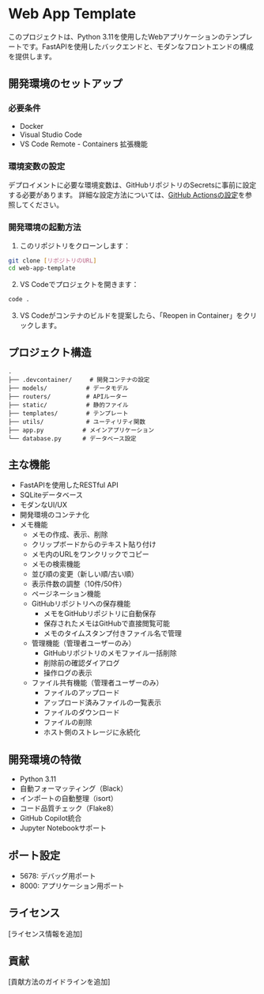 # Web App Template

このプロジェクトは、Python 3.11を使用したWebアプリケーションのテンプレートです。FastAPIを使用したバックエンドと、モダンなフロントエンドの構成を提供します。

## 開発環境のセットアップ

### 必要条件
- Docker
- Visual Studio Code
- VS Code Remote - Containers 拡張機能

### 環境変数の設定

デプロイメントに必要な環境変数は、GitHubリポジトリのSecretsに事前に設定する必要があります。
詳細な設定方法については、[GitHub Actionsの設定](./docs/github-actions.md)を参照してください。

### 開発環境の起動方法

1. このリポジトリをクローンします：
```bash
git clone [リポジトリのURL]
cd web-app-template
```

2. VS Codeでプロジェクトを開きます：
```bash
code .
```

3. VS Codeがコンテナのビルドを提案したら、「Reopen in Container」をクリックします。

## プロジェクト構造

```
.
├── .devcontainer/     # 開発コンテナの設定
├── models/           # データモデル
├── routers/          # APIルーター
├── static/           # 静的ファイル
├── templates/        # テンプレート
├── utils/            # ユーティリティ関数
├── app.py           # メインアプリケーション
└── database.py      # データベース設定
```

## 主な機能

- FastAPIを使用したRESTful API
- SQLiteデータベース
- モダンなUI/UX
- 開発環境のコンテナ化
- メモ機能
  - メモの作成、表示、削除
  - クリップボードからのテキスト貼り付け
  - メモ内のURLをワンクリックでコピー
  - メモの検索機能
  - 並び順の変更（新しい順/古い順）
  - 表示件数の調整（10件/50件）
  - ページネーション機能
  - GitHubリポジトリへの保存機能
    - メモをGitHubリポジトリに自動保存
    - 保存されたメモはGitHubで直接閲覧可能
    - メモのタイムスタンプ付きファイル名で管理
  - 管理機能（管理者ユーザーのみ）
    - GitHubリポジトリのメモファイル一括削除
    - 削除前の確認ダイアログ
    - 操作ログの表示
  - ファイル共有機能（管理者ユーザーのみ）
    - ファイルのアップロード
    - アップロード済みファイルの一覧表示
    - ファイルのダウンロード
    - ファイルの削除
    - ホスト側のストレージに永続化

## 開発環境の特徴

- Python 3.11
- 自動フォーマッティング（Black）
- インポートの自動整理（isort）
- コード品質チェック（Flake8）
- GitHub Copilot統合
- Jupyter Notebookサポート

## ポート設定

- 5678: デバッグ用ポート
- 8000: アプリケーション用ポート

## ライセンス

[ライセンス情報を追加]

## 貢献

[貢献方法のガイドラインを追加] 